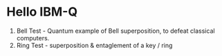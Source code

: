 # Hello IBM-Q
1. Bell Test - Quantum example of Bell superposition, to defeat classical computers.
2. Ring Test - superposition & entaglement of a key / ring
